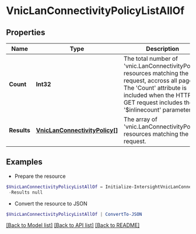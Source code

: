# VnicLanConnectivityPolicyListAllOf
## Properties

Name | Type | Description | Notes
------------ | ------------- | ------------- | -------------
**Count** | **Int32** | The total number of &#39;vnic.LanConnectivityPolicy&#39; resources matching the request, accross all pages. The &#39;Count&#39; attribute is included when the HTTP GET request includes the &#39;$inlinecount&#39; parameter. | [optional] 
**Results** | [**VnicLanConnectivityPolicy[]**](VnicLanConnectivityPolicy.md) | The array of &#39;vnic.LanConnectivityPolicy&#39; resources matching the request. | [optional] 

## Examples

- Prepare the resource
```powershell
$VnicLanConnectivityPolicyListAllOf = Initialize-IntersightVnicLanConnectivityPolicyListAllOf  -Count null `
 -Results null
```

- Convert the resource to JSON
```powershell
$VnicLanConnectivityPolicyListAllOf | ConvertTo-JSON
```

[[Back to Model list]](../README.md#documentation-for-models) [[Back to API list]](../README.md#documentation-for-api-endpoints) [[Back to README]](../README.md)

